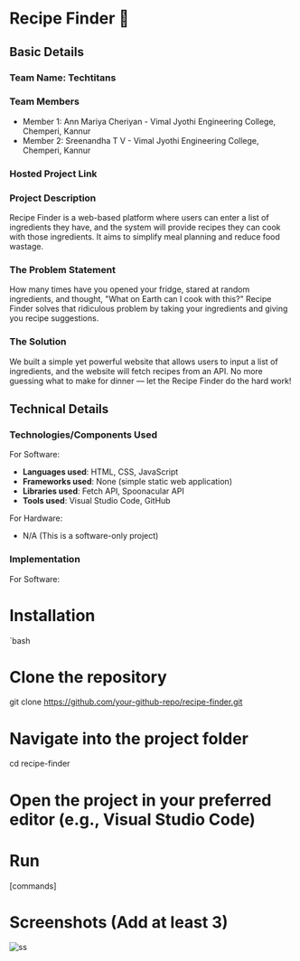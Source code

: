 # Recipe Finder 🎯

## Basic Details
### Team Name: Techtitans

### Team Members
- Member 1: Ann Mariya Cheriyan - Vimal Jyothi Engineering College, Chemperi, Kannur
- Member 2: Sreenandha T V -  Vimal Jyothi Engineering College, Chemperi, Kannur

### Hosted Project Link
<!--[https://your-deployed-project-link-here.com] *(Replace this with your actual hosted link)*-->

### Project Description
Recipe Finder is a web-based platform where users can enter a list of ingredients they have, and the system will provide recipes they can cook with those ingredients. It aims to simplify meal planning and reduce food wastage.

### The Problem Statement
How many times have you opened your fridge, stared at random ingredients, and thought, "What on Earth can I cook with this?" Recipe Finder solves that ridiculous problem by taking your ingredients and giving you recipe suggestions.

### The Solution
We built a simple yet powerful website that allows users to input a list of ingredients, and the website will fetch recipes from an API. No more guessing what to make for dinner — let the Recipe Finder do the hard work!

## Technical Details
### Technologies/Components Used
For Software:
- **Languages used**: HTML, CSS, JavaScript
- **Frameworks used**: None (simple static web application)
- **Libraries used**: Fetch API, Spoonacular API
- **Tools used**: Visual Studio Code, GitHub

For Hardware:
- N/A (This is a software-only project)

### Implementation
For Software:

# Installation
`bash
# Clone the repository
git clone https://github.com/your-github-repo/recipe-finder.git

# Navigate into the project folder
cd recipe-finder

# Open the project in your preferred editor (e.g., Visual Studio Code)

# Run
[commands]

# Screenshots (Add at least 3)
![ss](https://github.com/user-attachments/assets/ba25522b-2d98-4b06-ab09-a74f169d8db9)




